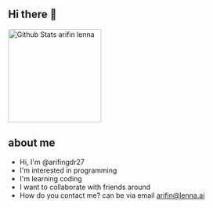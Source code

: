 ## Hi there 👋

<p>
  <a href="https://github.com/arifingdr27">
    <img
         src="https://github-readme-stats.vercel.app/api?username=arifingdr27&show_icons=true&theme=radical"
         alt="Github Stats arifin lenna"
         align="center"
         height="190"
     />
  </a>
</p>

## about me
- Hi, I'm @arifingdr27
- I'm interested in programming
- I'm learning coding
- I want to collaborate with friends around
- How do you contact me? can be via email arifin@lenna.ai

<!---
arifingdr27/arifingdr27 is a dedicated repository because `README.md` (this file) appears in your GitHub profile.
You can click the Preview link to see your changes.
--->
